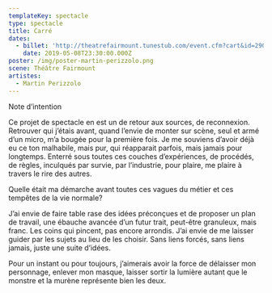 ```yaml
---
templateKey: spectacle
type: spectacle
title: Carré
dates:
  - billet: 'http://theatrefairmount.tunestub.com/event.cfm?cart&id=290155'
    date: 2019-05-08T23:30:00.000Z
poster: /img/poster-martin-perizzolo.png
scene: Théâtre Fairmount
artistes:
  - Martin Perizzolo
---
```

Note d’intention

Ce projet de spectacle en est un de retour aux sources, de reconnexion. Retrouver qui j’étais avant, quand l’envie de monter sur scène, seul et armé d’un micro, m’a bougée pour la première fois. Je me souviens d’avoir déjà eu ce ton malhabile, mais pur, qui réapparait parfois, mais jamais pour longtemps. Enterré sous toutes ces couches d’expériences, de procédés, de règles, inculqués par survie, par l’industrie, pour plaire, me plaire à travers le rire des autres. 

Quelle était ma démarche avant toutes ces vagues du métier et ces tempêtes de la vie normale? 

J’ai envie de faire table rase des idées préconçues et de proposer un plan de travail, une ébauche avancée d’un futur trait, peut-être granuleux, mais franc. Les coins qui pincent, pas encore arrondis. J’ai envie de me laisser guider par les sujets au lieu de les choisir. Sans liens forcés, sans liens jamais, juste une suite d’idées. 

Pour un instant ou pour toujours, j’aimerais avoir la force de délaisser mon personnage, enlever mon masque, laisser sortir la lumière autant que le monstre et la murène représente bien les deux.
